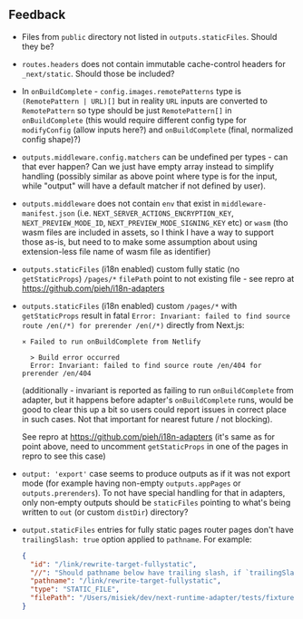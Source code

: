 ## Feedback

- Files from `public` directory not listed in `outputs.staticFiles`. Should they be?
- `routes.headers` does not contain immutable cache-control headers for `_next/static`. Should those
  be included?
- In `onBuildComplete` - `config.images.remotePatterns` type is `(RemotePattern | URL)[]` but in
  reality `URL` inputs are converted to `RemotePattern` so type should be just `RemotePattern[]` in
  `onBuildComplete` (this would require different config type for `modifyConfig` (allow inputs
  here?) and `onBuildComplete` (final, normalized config shape)?)
- `outputs.middleware.config.matchers` can be undefined per types - can that ever happen? Can we
  just have empty array instead to simplify handling (possibly similar as above point where type is
  for the input, while "output" will have a default matcher if not defined by user).
- `outputs.middleware` does not contain `env` that exist in `middleware-manifest.json` (i.e.
  `NEXT_SERVER_ACTIONS_ENCRYPTION_KEY`, `NEXT_PREVIEW_MODE_ID`, `NEXT_PREVIEW_MODE_SIGNING_KEY` etc)
  or `wasm` (tho wasm files are included in assets, so I think I have a way to support those as-is,
  but need to to make some assumption about using extension-less file name of wasm file as
  identifier)
- `outputs.staticFiles` (i18n enabled) custom fully static (no `getStaticProps`) `/pages/*`
  `filePath` point to not existing file - see repro at https://github.com/pieh/i18n-adapters
- `outputs.staticFiles` (i18n enabled) custom `/pages/*` with `getStaticProps` result in fatal
  `Error: Invariant: failed to find source route /en(/*) for prerender /en(/*)` directly from
  Next.js:

  ```
  ⨯ Failed to run onBuildComplete from Netlify

    > Build error occurred
    Error: Invariant: failed to find source route /en/404 for prerender /en/404
  ```

  (additionally - invariant is reported as failing to run `onBuildComplete` from adapter, but it
  happens before adapter's `onBuildComplete` runs, would be good to clear this up a bit so users
  could report issues in correct place in such cases. Not that important for nearest future / not
  blocking).

  See repro at https://github.com/pieh/i18n-adapters (it's same as for point above, need to
  uncomment `getStaticProps` in one of the pages in repro to see this case)

- `output: 'export'` case seems to produce outputs as if it was not export mode (for example having
  non-empty `outputs.appPages` or `outputs.prerenders`). To not have special handling for that in
  adapters, only non-empty outputs should be `staticFiles` pointing to what's being written to `out`
  (or custom `distDir`) directory?
- `output.staticFiles` entries for fully static pages router pages don't have `trailingSlash: true`
  option applied to `pathname`. For example:
  ```json
  {
    "id": "/link/rewrite-target-fullystatic",
    "//": "Should pathname below have trailing slash, if `trailingSlash: true` is set in next.config.js?",
    "pathname": "/link/rewrite-target-fullystatic",
    "type": "STATIC_FILE",
    "filePath": "/Users/misiek/dev/next-runtime-adapter/tests/fixtures/middleware-pages/.next/server/pages/link/rewrite-target-fullystatic.html"
  }
  ```
